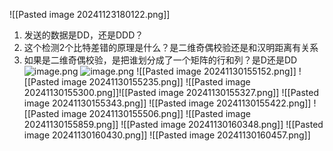![[Pasted image 20241123180122.png]]
1. 发送的数据是DD，还是DDD？
2. 这个检测2个比特差错的原理是什么？是二维奇偶校验还是和汉明距离有关系
3. 如果是二维奇偶校验，是把谁划分成了一个矩阵的行和列？是D还是DD
![image.png](https://s2.loli.net/2024/11/30/GTwVNbvHQgDqUcx.png)
![image.png](https://s2.loli.net/2024/11/30/ZYRrnz4ipjw2vc9.png)
![[Pasted image 20241130155152.png]]
![[Pasted image 20241130155235.png]]
![[Pasted image 20241130155300.png]]![[Pasted image 20241130155327.png]]
![[Pasted image 20241130155343.png]]
![[Pasted image 20241130155422.png]]
![[Pasted image 20241130155506.png]]
![[Pasted image 20241130155859.png]]
![[Pasted image 20241130160348.png]]
![[Pasted image 20241130160430.png]]
![[Pasted image 20241130160457.png]]
